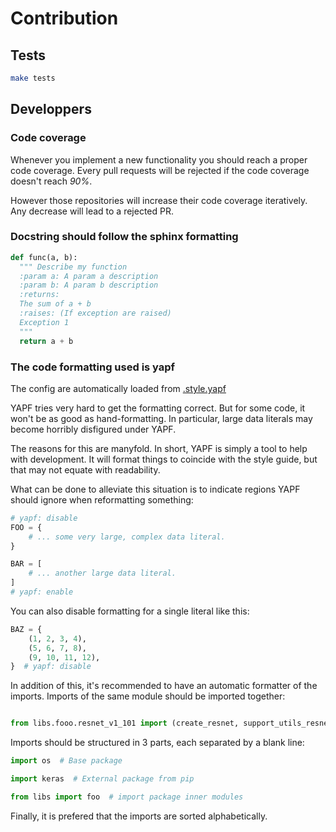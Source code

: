 # Contribution 

## Tests

```bash
make tests
```

## Developpers

### Code coverage

Whenever you implement a new functionality you should reach a proper code coverage. Every pull requests will be rejected if the code coverage doesn't reach *90%*.

However those repositories will increase their code coverage iteratively. Any decrease will lead to a rejected PR.

### Docstring should follow the sphinx formatting

```python
def func(a, b):
  """ Describe my function
  :param a: A param a description
  :param b: A param b description
  :returns:
  The sum of a + b
  :raises: (If exception are raised)
  Exception 1
  """
  return a + b

```

### The code formatting used is yapf

The config are automatically loaded from [.style.yapf](./.style.yapf)

YAPF tries very hard to get the formatting correct. But for some code, it won't be as good as hand-formatting. In particular, large data literals may become horribly disfigured under YAPF.

The reasons for this are manyfold. In short, YAPF is simply a tool to help with development. It will format things to coincide with the style guide, but that may not equate with readability.

What can be done to alleviate this situation is to indicate regions YAPF should ignore when reformatting something:

```python
# yapf: disable
FOO = {
    # ... some very large, complex data literal.
}

BAR = [
    # ... another large data literal.
]
# yapf: enable
```

You can also disable formatting for a single literal like this:

```python
BAZ = {
    (1, 2, 3, 4),
    (5, 6, 7, 8),
    (9, 10, 11, 12),
}  # yapf: disable
```

In addition of this, it's recommended to have an automatic formatter of the
imports. Imports of the same module should be imported together:

```python

from libs.fooo.resnet_v1_101 import (create_resnet, support_utils_resnet_foo, upload_foo)

```

Imports should be structured in 3 parts, each separated by a blank line:

```python
import os  # Base package

import keras  # External package from pip

from libs import foo  # import package inner modules
```

Finally, it is prefered that the imports are sorted alphabetically.
